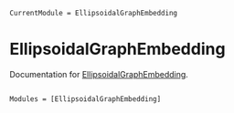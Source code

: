 ```@meta
CurrentModule = EllipsoidalGraphEmbedding
```

# EllipsoidalGraphEmbedding

Documentation for [EllipsoidalGraphEmbedding](https://github.com/mrfanuel/EllipsoidalGraphEmbedding.jl).

```@index
```

```@autodocs
Modules = [EllipsoidalGraphEmbedding]
```
